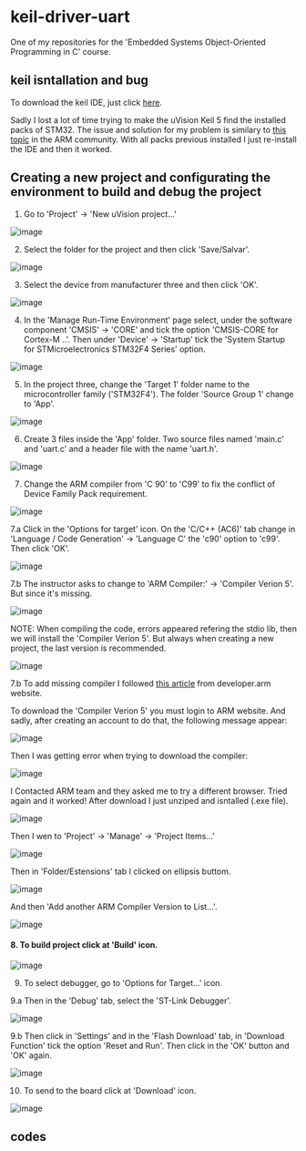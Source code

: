 # keil-driver-uart
One of my repositories for the 'Embedded Systems Object-Oriented Programming in C' course. 

## keil isntallation and bug

To download the keil IDE, just click [here](https://www.keil.com/demo/eval/arm.htm#!#DOWNLOAD).

Sadly I lost a lot of time trying to make the uVision Keil 5 find the installed packs of STM32. The issue and solution for my problem is similary to [this topic](https://community.arm.com/support-forums/f/keil-forum/46602/can-t-find-any-device-after-installing-the-package) in the ARM community. With all packs previous installed I just re-install the IDE and then it worked.

## Creating a new project and configurating the environment to build and debug the project

1. Go to 'Project' -> 'New uVision project...'

![image](https://user-images.githubusercontent.com/58916022/211558057-c5907b15-e202-4385-89cb-094671e47700.png)

2. Select the folder for the project and then click 'Save/Salvar'.

![image](https://user-images.githubusercontent.com/58916022/211558301-05466caa-7546-49cb-a5b0-99642879397b.png)

3. Select the device from manufacturer three and then click 'OK'.

![image](https://user-images.githubusercontent.com/58916022/211558525-584c9263-1e62-4d13-8ebd-69349f629031.png)

4. In the 'Manage Run-Time Environment' page select, under the software component 'CMSIS' -> 'CORE' and tick the option 'CMSIS-CORE for Cortex-M ..'. Then under 'Device' -> 'Startup' tick the 'System Startup for STMicroelectronics STM32F4 Series' option.

![image](https://user-images.githubusercontent.com/58916022/211559185-0606fffe-3026-463b-bcce-e527ed4f71b9.png)

5. In the project three, change the 'Target 1' folder name to the microcontroller family ('STM32F4'). The folder 'Source Group 1' change to 'App'.

![image](https://user-images.githubusercontent.com/58916022/211560224-37218104-8b35-419e-bba8-baf4c2c270cf.png)

6. Create 3 files inside the 'App' folder. Two source files named 'main.c' and 'uart.c' and a header file with the name 'uart.h'.

![image](https://user-images.githubusercontent.com/58916022/211565028-257ae3eb-cd53-4127-957a-43798c12b924.png)

7. Change the ARM compiler from 'C 90' to 'C99' to fix the conflict of Device Family Pack requirement.

![image](https://user-images.githubusercontent.com/58916022/211565205-214826f9-7be1-4f5c-868d-bdb467e63df3.png)

7.a Click in the 'Options for target' icon. On the 'C/C++ (AC6)' tab change in 'Language / Code Generation' -> 'Language C' the 'c90' option to 'c99'. Then click 'OK'. 

![image](https://user-images.githubusercontent.com/58916022/211566575-f4aedb34-bbd4-40d7-bad0-e4ccaf7210ce.png)

7.b The instructor asks to change to 'ARM Compiler:' -> 'Compiler Verion 5'. But since it's missing.

![image](https://user-images.githubusercontent.com/58916022/211566231-3fcd4948-1fe5-4e9f-9fbc-d21b46d2f274.png)

NOTE: When compiling the code, errors appeared refering the stdio lib, then we will install the 'Compiler Verion 5'. But always when creating a new project, the last version is recommended.

![image](https://user-images.githubusercontent.com/58916022/211583978-24bde721-dcb8-44c8-9b2a-fd6a2c0d831b.png)

7.b To add missing compiler I followed [this article](https://developer.arm.com/documentation/ka005073/latest#:~:text=While%20Arm%20Compiler%205%20is,Existing%20projects.) from developer.arm website.

To download the 'Compiler Verion 5' you must login to ARM website. And sadly, after creating an account to do that, the following message appear:

![image](https://user-images.githubusercontent.com/58916022/211583153-9b367a6d-ff10-41b7-bcc4-094dcfa788af.png)

Then I was getting error when trying to download the compiler:

![image](https://user-images.githubusercontent.com/58916022/211800401-068da728-3da1-4edf-978e-097debd891b8.png)

I Contacted ARM team and they asked me to try a different browser. Tried again and it worked! After download I just unziped and isntalled (.exe file).

![image](https://user-images.githubusercontent.com/58916022/211800664-da61f066-1aed-4a01-9383-acce47932155.png)

Then I wen to 'Project' -> 'Manage' -> 'Project Items...'

![image](https://user-images.githubusercontent.com/58916022/211802154-73a93494-a52b-4c6e-b132-0c686b381b09.png)

Then in 'Folder/Estensions' tab I clicked on ellipsis buttom.

![image](https://user-images.githubusercontent.com/58916022/211802642-b12e1a6e-bb97-44bb-b7be-8fbb0c37c970.png)

And then 'Add another ARM Compiler Version to List...'.

![image](https://user-images.githubusercontent.com/58916022/211802894-15b80b21-f41c-44dd-a4b8-bfea30a8c49c.png)



#### 8. To build project click at 'Build' icon.

![image](https://user-images.githubusercontent.com/58916022/211577685-637ebed5-35ad-4d38-aa65-6c90443e6d66.png)

9. To select debugger, go to 'Options for Target...' icon.

9.a Then in the 'Debug' tab, select the 'ST-Link Debugger'.

![image](https://user-images.githubusercontent.com/58916022/211578721-6cb2f361-0552-4d3d-9d5d-333e0848c224.png)

9.b Then click in 'Settings' and in the 'Flash Download' tab, in 'Download Function' tick the option 'Reset and Run'. Then click in the 'OK' button and 'OK' again.

![image](https://user-images.githubusercontent.com/58916022/211579721-dfd13550-6fc2-47b4-96bf-841cc70c616e.png)

10. To send to the board click at 'Download' icon.

![image](https://user-images.githubusercontent.com/58916022/211577906-92e4f7ba-4b0c-4367-aaf0-32a877977f2c.png)

## codes

